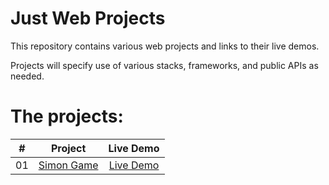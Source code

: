 # Just Web Projects

This repository contains various web projects and links to their live demos.

Projects will specify use of various stacks, frameworks, and public APIs as needed.



# The projects:


|  #  |            Project             | Live Demo |
| :-: | :----------------------------: | :-------: |
| 01  |       [Simon Game](https://github.com/rPhase/justwebprojects/tree/master/simon-game)       | [Live Demo](https://rphase.github.io/justwebprojects/simon-game/)